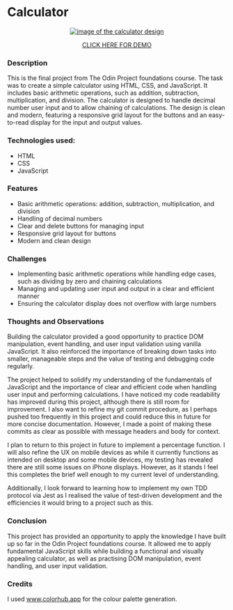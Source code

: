 # Calculator #

<p align="center">
  <a href="https://scottwright-dev.github.io/odin-project-calculator/">
    <img src="https://user-images.githubusercontent.com/108872957/229802576-64770da1-6cda-42de-bda8-053ff0b1efe4.png" alt="image of the calculator design">
  </a>
</p>
  
<p align="center">
  <a href="https://scottwright-dev.github.io/odin-project-calculator/">CLICK HERE FOR DEMO</a>
</p>



### Description

This is the final project from The Odin Project foundations course. The task was to create a simple calculator using HTML, CSS, and JavaScript. It includes basic arithmetic operations, such as addition, subtraction, multiplication, and division. The calculator is designed to handle decimal number user input and to allow chaining of calculations. The design is clean and modern, featuring a responsive grid layout for the buttons and an easy-to-read display for the input and output values.

### Technologies used:
- HTML
- CSS
- JavaScript

### Features
- Basic arithmetic operations: addition, subtraction, multiplication, and division
- Handling of decimal numbers
- Clear and delete buttons for managing input
- Responsive grid layout for buttons
- Modern and clean design

### Challenges
- Implementing basic arithmetic operations while handling edge cases, such as dividing by zero and chaining calculations
- Managing and updating user input and output in a clear and efficient manner
- Ensuring the calculator display does not overflow with large numbers

### Thoughts and Observations
Building the calculator provided a good opportunity to practice DOM manipulation, event handling, and user input validation using vanilla JavaScript. It also reinforced the importance of breaking down tasks into smaller, manageable steps and the value of testing and debugging code regularly.

The project helped to solidify my understanding of the fundamentals of JavaScript and the importance of clear and efficient code when handling user input and performing calculations. I have noticed my code readability has improved during this project, although there is still room for improvement. I also want to refine my git commit procedure, as I perhaps pushed too frequently in this project and could reduce this in future for more concise documentation. However, I made a point of making these commits as clear as possible with message headers and body for context. 

I plan to return to this project in future to implement a percentage function. I will also refine the UX on mobile devices as while it currently functions as intended on desktop and some mobile devices, my testing has revealed there are still some issues on iPhone displays. However, as it stands I feel this completes the brief well enough to my current level of understanding.

Additionally, I look forward to learning how to implement my own TDD protocol via Jest as I realised the value of test-driven development and the efficiencies it would bring to a project such as this.

### Conclusion
This project has provided an opportunity to apply the knowledge I have built up so far in the Odin Project foundations course. It allowed me to apply fundamental JavaScript skills while building a functional and visually appealing calculator, as well as practising DOM manipulation, event handling, and user input validation.   
 
### Credits
I used www.colorhub.app for the colour palette generation.
